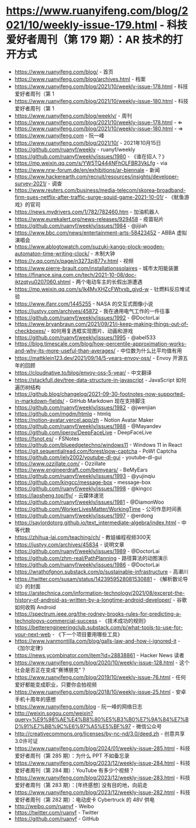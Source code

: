 # https://www.ruanyifeng.com/blog/2021/10/weekly-issue-179.html - 科技爱好者周刊（第 179 期）：AR 技术的打开方式

- https://www.ruanyifeng.com/blog/ - 首页
- https://www.ruanyifeng.com/blog/archives.html - 档案
- https://www.ruanyifeng.com/blog/2021/10/weekly-issue-178.html - 科技爱好者周刊（第 1
- https://www.ruanyifeng.com/blog/2021/10/weekly-issue-180.html - 科技爱好者周刊（第 1
- https://www.ruanyifeng.com/blog/weekly/ - 周刊
- https://www.ruanyifeng.com/blog/2021/10/weekly-issue-178.html - ⇐
- https://www.ruanyifeng.com/blog/2021/10/weekly-issue-180.html - ⇒
- https://www.ruanyifeng.com - 阮一峰
- https://www.ruanyifeng.com/blog/2021/10/ - 2021年10月15日
- https://github.com/ruanyf/weekly - ruanyf/weekly
- https://github.com/ruanyf/weekly/issues/1980 - 《谁在招人？》
- https://mp.weixin.qq.com/s/YW5TQ444NFhOLFBR3VkLfg - via
- https://www.nrw-forum.de/en/exhibitions/ar-biennale - 新闻
- https://www.hackerearth.com/recruit/resources/insights/developer-survey-2021/ - 调查
- https://www.reuters.com/business/media-telecom/skorea-broadband-firm-sues-netflix-after-traffic-surge-squid-game-2021-10-01/ - 《鱿鱼游戏》的官司
- https://news.mydrivers.com/1/782/782460.htm - 加油机器人
- https://www.eurekalert.org/news-releases/929458 - 疫苗贴片
- https://github.com/ruanyf/weekly/issues/1984 - @jijiah
- https://www.bbc.com/news/entertainment-arts-58423452 - ABBA 虚拟演唱会
- https://www.ablogtowatch.com/suzuki-kango-plock-wooden-automaton-time-writing-clock/ - 木制大钟
- https://v.qq.com/x/page/n3273zj877v.html - 视频
- https://www.pierre-brault.com/installationssolaires - 城市太阳能装置
- https://finance.sina.com.cn/tech/2021-10-08/doc-iktzqtyu0207060.shtml - 两个电动车主的长假出游遭遇
- https://mp.weixin.qq.com/s/lk4MvXHZcFWtvxb_gjvd-w - 钍燃料反应堆试验
- https://www.ifanr.com/1445255 - NASA 的交互式图像小说
- https://justyy.com/archives/45872 - 我在通用电气工作的一件往事
- https://github.com/ruanyf/weekly/issues/1992 - @DoctorLai
- https://www.bryanbraun.com/2021/09/21/i-keep-making-things-out-of-checkboxes/ - 如何用复选框实现图片、动画和游戏
- https://github.com/ruanyf/weekly/issues/1995 - @abel533
- https://blog.timescale.com/blog/how-percentile-approximation-works-and-why-its-more-useful-than-averages/ - 中位数为什么比平均值有用
- https://mattklein123.dev/2021/09/14/5-years-envoy-oss/ - Envoy 开源五年的回顾
- https://cloudnative.to/blog/envoy-oss-5-year/ - 中文翻译
- https://stackfull.dev/tree-data-structure-in-javascript - JavaScript 如何遍历树结构
- https://github.blog/changelog/2021-09-30-footnotes-now-supported-in-markdown-fields/ - GitHub Markdown 现在支持脚注
- https://github.com/ruanyf/weekly/issues/1982 - @jwenjian
- https://github.com/mgdm/htmlq - htmlq
- https://notion-avatar.vercel.app/zh - Notion Avatar Maker
- https://github.com/ruanyf/weekly/issues/1988 - @Mayandev
- https://github.com/iperov/DeepFaceLive - DeepFaceLive
- https://fsnot.es/ - FSNotes
- https://github.com/blueedgetechno/windows11 - Windows 11 in React
- https://git.sequentialread.com/forest/pow-captcha - PoW! Captcha
- https://github.com/jely2002/youtube-dl-gui - youtube-dl-gui
- https://www.ozzillate.com/ - Ozzillate
- https://www.engineerdraft.com/bemyears/ - BeMyEars
- https://github.com/ruanyf/weekly/issues/1993 - @yujinqiu
- https://github.com/kingcc/message-box - message-box
- https://github.com/ruanyf/weekly/issues/1998 - @kingcc
- https://laosheng.top/fly/ - 云媒体速览
- https://github.com/ruanyf/weekly/issues/1981 - @DiamonWoo
- https://github.com/WorkerLivesMatter/WorkingTime - 公司作息时间表
- https://github.com/ruanyf/weekly/issues/1997 - @erdong
- https://saylordotorg.github.io/text_intermediate-algebra/index.html - 中等代数
- https://zhihua-lai.com/teaching/ch/ - 教娃编程视频300天
- https://justyy.com/archives/45834 - 说明文章
- https://github.com/ruanyf/weekly/issues/1989 - @DoctorLai
- https://github.com/zhm-real/PathPlanning - 路径算法的动图演示
- https://github.com/ruanyf/weekly/issues/1986 - @DoctorLai
- https://wrathofgnon.substack.com/p/sustainable-infrastructure - 高濑川
- https://twitter.com/susam/status/1423959528081530881 - 《解析数论导论》的封面
- https://arstechnica.com/information-technology/2021/08/excerpt-the-history-of-android-as-written-by-a-longtime-android-developer/ - 谷歌如何收购 Android
- https://spectrum.ieee.org/the-rodney-brooks-rules-for-predicting-a-technologys-commercial-success - 《技术成功的规则》
- https://betterengineeringclub.substack.com/p/what-tools-to-use-for-your-next-web - 《下一个项目要用哪些工具》
- https://www.ivanmontilla.com/blog/galls-law-and-how-i-ignored-it - 《加尔定律》
- https://news.ycombinator.com/item?id=28838861 - Hacker News 读者
- https://www.ruanyifeng.com/blog/2020/10/weekly-issue-128.html - 这个社会是否正在变成"赛博朋克"？
- https://www.ruanyifeng.com/blog/2019/10/weekly-issue-76.html - 任何爱好都能变成职业，只要你会拍视频
- https://www.ruanyifeng.com/blog/2018/10/weekly-issue-25.html - 安卓手机十周年的感想
- https://www.ruanyifeng.com/blog - 阮一峰的网络日志
- http://weixin.sogou.com/weixin?query=%E9%98%AE%E4%B8%80%E5%B3%B0%E7%9A%84%E7%BD%91%E7%BB%9C%E6%97%A5%E5%BF%97 - 微信公众号
- http://creativecommons.org/licenses/by-nc-nd/3.0/deed.zh - 创意共享3.0许可证
- https://www.ruanyifeng.com/blog/2024/01/weekly-issue-285.html - 科技爱好者周刊（第 285 期）：为什么 PPT 不如备忘录
- https://www.ruanyifeng.com/blog/2023/12/weekly-issue-284.html - 科技爱好者周刊（第 284 期）：YouTube 有多少个视频？
- https://www.ruanyifeng.com/blog/2023/12/weekly-issue-283.html - 科技爱好者周刊（第 283 期）：[年终感想] 没有目的地，向前走
- https://www.ruanyifeng.com/blog/2023/12/weekly-issue-282.html - 科技爱好者周刊（第 282 期）：电动皮卡 Cybertruck 的 48V 供电
- http://weibo.com/ruanyf - Weibo
- https://twitter.com/ruanyf - Twitter
- https://github.com/ruanyf - GitHub
